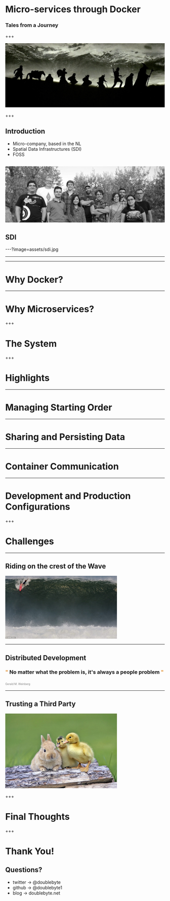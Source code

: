 # Micro-services through Docker
### Tales from a Journey

+++

![journey](assets/journey.jpg)

+++

## Introduction

+ Micro-company, based in the NL
+ Spatial Data Infrastructures (SDI)
+ FOSS

![team](assets/team.jpg)
---

## SDI

---?image=assets/sdi.jpg
<!--
![team](assets/sdi.png)

 data infrastructure implementing a framework of geographic data, metadata, users and tools that are interactively connected in order to use spatial data in an efficient and flexible way
 -->

---


---
# Why Docker?


---

# Why Microservices?

+++

# The System


+++

# Highlights

---

# Managing Starting Order

---

# Sharing and Persisting Data

---

# Container Communication

---

# Development and Production Configurations

+++

# Challenges

---

## Riding on the crest of the Wave

<img src="assets/wave.jpg" width="70%">

---

## Distributed Development

### <span style="color:#e49436">"</span> No matter what the problem is, it's always a people problem <span style="color:#e49436">"
<span style="font-size:0.6em; color:gray">Gerald M. Weinberg</span>

---

## Trusting a Third Party

<img src="assets/third-party.jpg" width="70%">

+++

# Final Thoughts

+++

# Thank You!
## Questions?

* twitter -> @doublebyte
* github -> @doublebyte1
* blog -> doublebyte.net

<!--
![manifesto](assets/manifesto.png)

+ gvSIG
+ uDig <!-- .element: class="fragment" -->
<!-- + openJUMP <!-- .element: class="fragment" -->
<!-- + Saga GIS <!-- .element: class="fragment" -->
<!-- + PostreSQL + PostGIS <!-- .element: class="fragment" -->
<!-- + Spatialite <!-- .element: class="fragment" -->
<!-- + entre outros <!-- .element: class="fragment" -->
